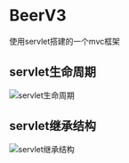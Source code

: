 # BeerV3

使用servlet搭建的一个mvc框架

## servlet生命周期
![servlet生命周期](https://github.com/tangwenixng/BeerV3/blob/master/img/IMG_20170423_164815.jpg)

## servlet继承结构
![servlet继承结构](https://github.com/tangwenixng/BeerV3/blob/master/img/IMG_20170423_164836.jpg)
